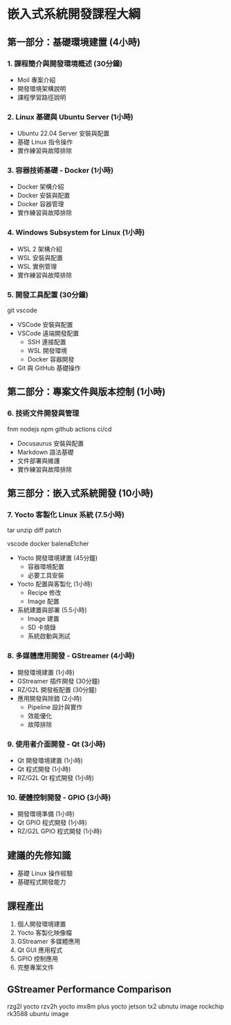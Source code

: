 # 嵌入式系統開發課程大綱

## 第一部分：基礎環境建置 (4小時)

### 1. 課程簡介與開發環境概述 (30分鐘)

- Moil 專案介紹
- 開發環境架構說明
- 課程學習路徑說明

### 2. Linux 基礎與 Ubuntu Server (1小時)

- Ubuntu 22.04 Server 安裝與配置
- 基礎 Linux 指令操作
- 實作練習與故障排除

### 3. 容器技術基礎 - Docker (1小時)

- Docker 架構介紹
- Docker 安裝與配置
- Docker 容器管理
- 實作練習與故障排除

### 4. Windows Subsystem for Linux (1小時)

- WSL 2 架構介紹
- WSL 安裝與配置
- WSL 實例管理
- 實作練習與故障排除

### 5. 開發工具配置 (30分鐘)

git
vscode

- VSCode 安裝與配置
- VSCode 遠端開發配置
  - SSH 連接配置
  - WSL 開發環境
  - Docker 容器開發
- Git 與 GitHub 基礎操作

## 第二部分：專案文件與版本控制 (1小時)

### 6. 技術文件開發與管理

fnm
nodejs npm
github actions ci/cd

- Docusaurus 安裝與配置
- Markdown 語法基礎
- 文件部署與維護
- 實作練習與故障排除

## 第三部分：嵌入式系統開發 (10小時)

### 7. Yocto 客製化 Linux 系統 (7.5小時)

tar
unzip
diff
patch

vscode
docker
balenaEtcher

- Yocto 開發環境建置 (45分鐘)
  - 容器環境配置
  - 必要工具安裝
- Yocto 配置與客製化 (1小時)
  - Recipe 修改
  - Image 配置
- 系統建置與部署 (5.5小時)
  - Image 建置
  - SD 卡燒錄
  - 系統啟動與測試

### 8. 多媒體應用開發 - GStreamer (4小時)

- 開發環境建置 (1小時)
- GStreamer 插件開發 (30分鐘)
- RZ/G2L 開發板配置 (30分鐘)
- 應用開發與除錯 (2小時)
  - Pipeline 設計與實作
  - 效能優化
  - 故障排除

### 9. 使用者介面開發 - Qt (3小時)

- Qt 開發環境建置 (1小時)
- Qt 程式開發 (1小時)
- RZ/G2L Qt 程式開發 (1小時)

### 10. 硬體控制開發 - GPIO (3小時)

- 開發環境準備 (1小時)
- Qt GPIO 程式開發 (1小時)
- RZ/G2L GPIO 程式開發 (1小時)

## 建議的先修知識

- 基礎 Linux 操作經驗
- 基礎程式開發能力

## 課程產出

1. 個人開發環境建置
2. Yocto 客製化映像檔
3. GStreamer 多媒體應用
4. Qt GUI 應用程式
5. GPIO 控制應用
6. 完整專案文件

## GStreamer Performance Comparison

rzg2l yocto
rzv2h yocto
imx8m plus yocto
jetson tx2 ubnutu image
rockchip rk3588 ubuntu image
